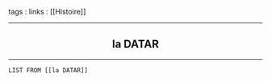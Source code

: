 tags : 
links : [[Histoire]]

****

<h2 style="text-align: center;"> la DATAR </h2>

****


```dataview
LIST FROM [[la DATAR]]
```
